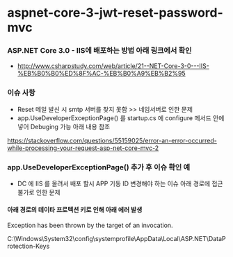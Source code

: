 # aspnet-core-3-jwt-reset-password-mvc

### ASP.NET Core 3.0 - IIS에 배포하는 방법 아래 링크에서 확인 

- http://www.csharpstudy.com/web/article/21--NET-Core-3-0---IIS-%EB%B0%B0%ED%8F%AC-%EB%B0%A9%EB%B2%95

### 이슈 사항 

- Reset 메일 발신 시 smtp 서버를 찾지 못함 >> 네임서버로 인한 문제
- app.UseDeveloperExceptionPage() 를 startup.cs 에 configure 메서드 안에 넣어 Debuging 가능 아래 내용 참조

https://stackoverflow.com/questions/55159025/error-an-error-occurred-while-processing-your-request-asp-net-core-mvc-2


### app.UseDeveloperExceptionPage() 추가 후 이슈 확인 예 

- DC 에 IIS 를 올려서 배포 할시 APP 기동 ID 변경해야 하는 이슈 아래 경로에 접근 불가로 인한 문제 

#### 아래 경로의 데이타 프로텍션 키로 인해 아래 에러 발생 

Exception has been thrown by the target of an invocation.

C:\Windows\System32\config\systemprofile\AppData\Local\ASP.NET\DataProtection-Keys





